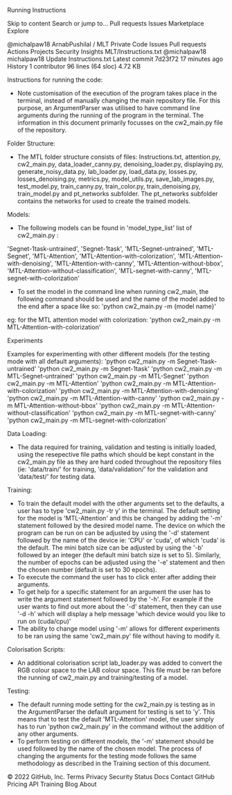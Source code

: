 Running Instructions 

Skip to content
Search or jump to…
Pull requests
Issues
Marketplace
Explore
 
@michalpaw18 
ArnabPushilal
/
MLT
Private
Code
Issues
Pull requests
Actions
Projects
Security
Insights
MLT/Instructions.txt
@michalpaw18
michalpaw18 Update Instructions.txt
Latest commit 7d23f72 17 minutes ago
 History
 1 contributor
96 lines (64 sloc)  4.72 KB
   
Instructions for running the code:

- Note customisation of the execution of the program takes place in the terminal, instead of
manually changing the main repository file. For this purpose, an ArgumentParser was utilised to
have command line arguments during the running of the program in the terminal. The information in
this document primarily focusses on the cw2_main.py file of the repository.

Folder Structure:

- The MTL folder structure consists of files: Instructions.txt, attention.py, cw2_main.py,
data_loader_canny.py, denoising_loader.py, displaying.py, generate_noisy_data.py, lab_loader.py,
load_data.py, losses.py, losses_denoising.py, metrics.py, model_utils.py, save_lab_images.py,
test_model.py, train_canny.py, train_color.py, train_denoising.py, train_model.py and pt_networks
subfolder. The pt_networks subfolder contains the networks for used to create the trained models.

Models:

- The following models can be found in 'model_type_list' list of cw2_main.py :

'Segnet-1task-untrained', 'Segnet-1task', 'MTL-Segnet-untrained', 'MTL-Segnet', 'MTL-Attention', 
'MTL-Attention-with-colorization', 'MTL-Attention-with-denoising', 'MTL-Attention-with-canny',
'MTL-Attention-without-bbox', 'MTL-Attention-without-classification', 'MTL-segnet-with-canny',
'MTL-segnet-with-colorization'

- To set the model in the command line when running cw2_main, the following command should be used and
the name of the model added to the end after a space like so: 
'python cw2_main.py -m {model name}'

eg: for the MTL attention model with colorization: 
'python cw2_main.py -m MTL-Attention-with-colorization'

Experiments 

Examples for experimenting with other different models (for the testing mode with all default arguments):
'python cw2_main.py -m Segnet-1task-untrained'
'python cw2_main.py -m Segnet-1task'
'python cw2_main.py -m MTL-Segnet-untrained'
'python cw2_main.py -m MTL-Segnet'
'python cw2_main.py -m MTL-Attention'
'python cw2_main.py -m MTL-Attention-with-colorization'
'python cw2_main.py -m MTL-Attention-with-denoising'
'python cw2_main.py -m MTL-Attention-with-canny'
'python cw2_main.py -m MTL-Attention-without-bbox'
'python cw2_main.py -m MTL-Attention-without-classification'
'python cw2_main.py -m MTL-segnet-with-canny'
'python cw2_main.py -m MTL-segnet-with-colorization'


Data Loading: 

- The data required for training, validation and testing is initially loaded, using the resepective file paths
which should be kept constant in the cw2_main.py file as they are hard coded throughout the repository
files (ie: 'data/train/' for training, 'data/validation/' for the validation and 'data/test/' for testing data.

Training:

- To train the default model with the other arguments set to the defaults, a user has to type 
'cw2_main.py -tr y' in the terminal. The default setting for the model is 'MTL-Attention' and this
be changed by adding the '-m' statement followed by the desired model name. The device on which the
program can be run on can be adjusted by using the '-d' statement followed by the name of the device
ie: 'CPU' or 'cuda', of which 'cuda' is the default. The mini batch size can be adjusted by using the 
'-b' followed by an integer (the default mini batch size is set to 5). Similarly, the number of epochs can 
be adjusted using the '-e' statement and then the chosen number (default is set to 30 epochs). 
- To execute the command the user has to click enter after adding their arguments. 
- To get help for a specific statement for an argument the user has to write the argument statement
followed by the '-h'. For example if the user wants to find out more about the '-d' statement, then 
they can use '-d -h' which will display a help message 'which device would you like to run on (cuda/cpu)'
- The ability to change model using '-m' allows for different experiments to be ran using the same
'cw2_main.py' file without having to modify it.


Colorisation Scripts:

- An additional colorisation script lab_loader.py was added to convert the RGB colour space to the LAB colour
space. This file must be ran before the running of cw2_main.py and training/testing of a model.  

Testing:

- The default running mode setting for the cw2_main.py is testing as in the ArgumentParser the default
argument for testing is set to 'y'. This means that to test the default 'MTL-Attention' model, the user
simply has to run 'python cw2_main.py' in the command without the addition of any other arguments.
- To perform testing on different models, the '-m' statement should be used followed by the name of the
chosen model. The process of changing the arguments for the testing mode follows the same methodology 
as described in the Training section of this document. 
 







© 2022 GitHub, Inc.
Terms
Privacy
Security
Status
Docs
Contact GitHub
Pricing
API
Training
Blog
About

